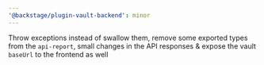 ```yaml
---
'@backstage/plugin-vault-backend': minor
---
```


Throw exceptions instead of swallow them, remove some exported types from the `api-report`, small changes in the API responses & expose the vault `baseUrl` to the frontend as well
